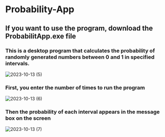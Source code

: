 # Probability-App
## If you want to use the program, download the ProbabilitApp.exe file
### This is a desktop program that calculates the probability of randomly generated numbers between 0 and 1 in specified intervals.
![2023-10-13 (5)](https://github.com/khashayardadashi/Probability-App/assets/115826321/48efb725-2af3-46be-b960-7be297af093a)
### First, you enter the number of times to run the program
![2023-10-13 (6)](https://github.com/khashayardadashi/Probability-App/assets/115826321/a28704d3-c583-4d05-a6b0-de8c8652c4d2)
### Then the probability of each interval appears in the message box on the screen
![2023-10-13 (7)](https://github.com/khashayardadashi/Probability-App/assets/115826321/43772b60-5184-4c63-b46e-906a06386765)

